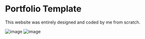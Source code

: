 # Portfolio Template

This website was entirely designed and coded by me from scratch.

![image](https://user-images.githubusercontent.com/37885860/60309030-733fc980-997e-11e9-9d07-5630587865a0.png)
![image](https://user-images.githubusercontent.com/37885860/60309095-bdc14600-997e-11e9-9592-259266c4d1e6.png)
